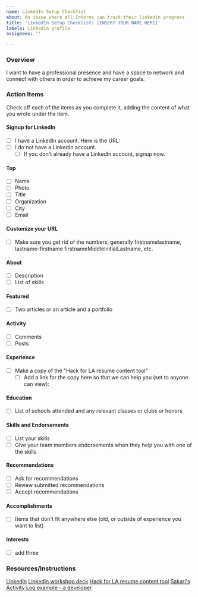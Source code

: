 ```yaml
---
name: LinkedIn Setup Checklist
about: An issue where all Interns can track their linkedin progress
title: 'LinkedIn Setup Checklist: [INSERT YOUR NAME HERE]'
labels: Linkedin profile
assignees: ''

---
```


### Overview
I want to have a professional presence and have a space to network and connect with others in order to achieve my career goals.

### Action Items
Check off each of the items as you complete it, adding the content of what you wrote under the item.

#### Signup for LinkedIn
- [ ] I have a LinkedIn account.  Here is the URL: 
- [ ] I do not have a LinkedIn account.
   - [ ] If you don't already have a LinkedIn account, signup now.

#### Top

- [ ] Name
- [ ] Photo
- [ ] Title
- [ ] Organization
- [ ] City
- [ ] Email

#### Customize your URL
- [ ] Make sure you get rid of the numbers, generally firstnamelastname, lastname-firstname firstnameMiddleInitialLastname, etc.

#### About

- [ ] Description
- [ ] List of skills

#### Featured

- [ ] Two articles or an article and a portfolio

#### Activity
- [ ] Comments 
- [ ] Posts

#### Experience
- [ ] Make a copy of the "Hack for LA resume content tool"
  - [ ]  Add a link for the copy here so that we can help you (set to anyone can view): 

#### Education
- [ ] List of schools attended and any relevant classes or clubs or honors

#### Skills and Endorsements
- [ ] List your skills 
- [ ] Give your team members endorsements when they help you with one of the skills

#### Recommendations
- [ ] Ask for recommendations
- [ ] Review submitted recommendations
- [ ] Accept recommendations

#### Accomplishments
- [ ] Items that don't fit anywhere else (old, or outside of experience you want to list)

#### Interests
- [ ] add three

### Resources/Instructions

[Linkedin](https://www.linkedin.com)
[Linkedin workshop deck](https://docs.google.com/presentation/d/1qEnWq4rPxZm0ZtEsa1T0HoNpjuLxvJU2SlweiLYugwo/edit#slide=id.ge117c703c6_0_35)
[Hack for LA resume content tool](https://docs.google.com/spreadsheets/d/164RGPJK3b5IdmWhici-d8Qss1_PvGPL5gwsEHujxTfQ/edit#gid=1559833848)
[Sakari's Activity Log example - a developer](https://docs.google.com/spreadsheets/d/1SMNhL34zfCsIWOnHZ2hXjXLL7ZfX54LXSglkGZb-Xms/edit#gid=0)
